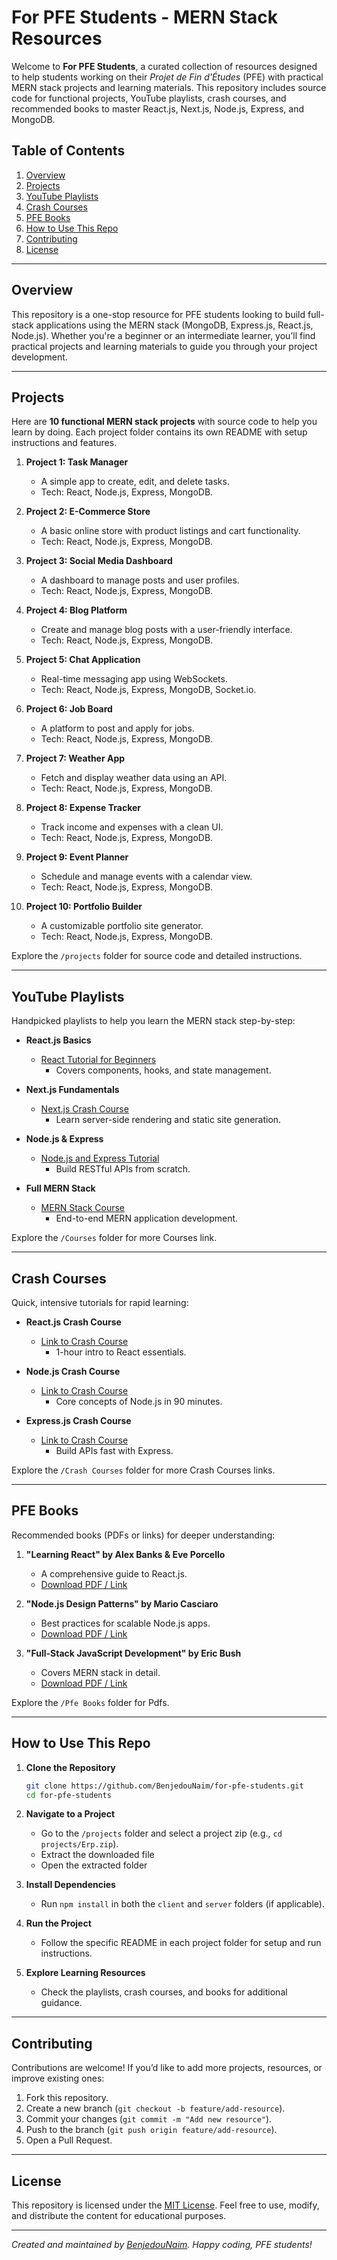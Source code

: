 
# For PFE Students - MERN Stack Resources

Welcome to **For PFE Students**, a curated collection of resources designed to help students working on their *Projet de Fin d'Études* (PFE) with practical MERN stack projects and learning materials. This repository includes source code for functional projects, YouTube playlists, crash courses, and recommended books to master React.js, Next.js, Node.js, Express, and MongoDB.

## Table of Contents
1. [Overview](#overview)
2. [Projects](#projects)
3. [YouTube Playlists](#youtube-playlists)
4. [Crash Courses](#crash-courses)
5. [PFE Books](#pfe-books)
6. [How to Use This Repo](#how-to-use-this-repo)
7. [Contributing](#contributing)
8. [License](#license)

---

## Overview
This repository is a one-stop resource for PFE students looking to build full-stack applications using the MERN stack (MongoDB, Express.js, React.js, Node.js). Whether you're a beginner or an intermediate learner, you’ll find practical projects and learning materials to guide you through your project development.

---

## Projects
Here are **10 functional MERN stack projects** with source code to help you learn by doing. Each project folder contains its own README with setup instructions and features.

1. **Project 1: Task Manager**  
   - A simple app to create, edit, and delete tasks.  
   - Tech: React, Node.js, Express, MongoDB.

2. **Project 2: E-Commerce Store**  
   - A basic online store with product listings and cart functionality.  
   - Tech: React, Node.js, Express, MongoDB.

3. **Project 3: Social Media Dashboard**  
   - A dashboard to manage posts and user profiles.  
   - Tech: React, Node.js, Express, MongoDB.

4. **Project 4: Blog Platform**  
   - Create and manage blog posts with a user-friendly interface.  
   - Tech: React, Node.js, Express, MongoDB.

5. **Project 5: Chat Application**  
   - Real-time messaging app using WebSockets.  
   - Tech: React, Node.js, Express, MongoDB, Socket.io.

6. **Project 6: Job Board**  
   - A platform to post and apply for jobs.  
   - Tech: React, Node.js, Express, MongoDB.

7. **Project 7: Weather App**  
   - Fetch and display weather data using an API.  
   - Tech: React, Node.js, Express, MongoDB.

8. **Project 8: Expense Tracker**  
   - Track income and expenses with a clean UI.  
   - Tech: React, Node.js, Express, MongoDB.

9. **Project 9: Event Planner**  
   - Schedule and manage events with a calendar view.  
   - Tech: React, Node.js, Express, MongoDB.

10. **Project 10: Portfolio Builder**  
    - A customizable portfolio site generator.  
    - Tech: React, Node.js, Express, MongoDB.

Explore the `/projects` folder for source code and detailed instructions.

---

## YouTube Playlists
Handpicked playlists to help you learn the MERN stack step-by-step:

- **React.js Basics**  
  - [React Tutorial for Beginners](https://www.youtube.com/playlist?list=EXAMPLE_LINK)  
    - Covers components, hooks, and state management.

- **Next.js Fundamentals**  
  - [Next.js Crash Course](https://www.youtube.com/playlist?list=EXAMPLE_LINK)  
    - Learn server-side rendering and static site generation.

- **Node.js & Express**  
  - [Node.js and Express Tutorial](https://www.youtube.com/playlist?list=EXAMPLE_LINK)  
    - Build RESTful APIs from scratch.

- **Full MERN Stack**  
  - [MERN Stack Course](https://www.youtube.com/playlist?list=EXAMPLE_LINK)  
    - End-to-end MERN application development.

Explore the `/Courses` folder for more Courses link.

---

## Crash Courses
Quick, intensive tutorials for rapid learning:

- **React.js Crash Course**  
  - [Link to Crash Course](https://www.youtube.com/watch?v=EXAMPLE_LINK)  
    - 1-hour intro to React essentials.

- **Node.js Crash Course**  
  - [Link to Crash Course](https://www.youtube.com/watch?v=EXAMPLE_LINK)  
    - Core concepts of Node.js in 90 minutes.

- **Express.js Crash Course**  
  - [Link to Crash Course](https://www.youtube.com/watch?v=EXAMPLE_LINK)  
    - Build APIs fast with Express.

Explore the `/Crash Courses` folder for more Crash Courses links.

---

## PFE Books
Recommended books (PDFs or links) for deeper understanding:

1. **"Learning React" by Alex Banks & Eve Porcello**  
   - A comprehensive guide to React.js.  
   - [Download PDF / Link]()

2. **"Node.js Design Patterns" by Mario Casciaro**  
   - Best practices for scalable Node.js apps.  
   - [Download PDF / Link]()

3. **"Full-Stack JavaScript Development" by Eric Bush**  
   - Covers MERN stack in detail.  
   - [Download PDF / Link]()

Explore the `/Pfe Books` folder for Pdfs.

---

## How to Use This Repo
1. **Clone the Repository**  
   ```bash
   git clone https://github.com/BenjedouNaim/for-pfe-students.git
   cd for-pfe-students
   ```

2. **Navigate to a Project**  
   - Go to the `/projects` folder and select a project zip (e.g., `cd projects/Erp.zip`).
   - Extract the downloaded file 
   - Open the extracted folder

3. **Install Dependencies**  
   - Run `npm install` in both the `client` and `server` folders (if applicable).

4. **Run the Project**  
   - Follow the specific README in each project folder for setup and run instructions.

5. **Explore Learning Resources**  
   - Check the playlists, crash courses, and books for additional guidance.

---

## Contributing
Contributions are welcome! If you’d like to add more projects, resources, or improve existing ones:
1. Fork this repository.
2. Create a new branch (`git checkout -b feature/add-resource`).
3. Commit your changes (`git commit -m "Add new resource"`).
4. Push to the branch (`git push origin feature/add-resource`).
5. Open a Pull Request.

---

## License
This repository is licensed under the [MIT License](LICENSE). Feel free to use, modify, and distribute the content for educational purposes.

---

*Created and maintained by [BenjedouNaim](https://www.linkedin.com/in/naimbenjeddou/). Happy coding, PFE students!*

